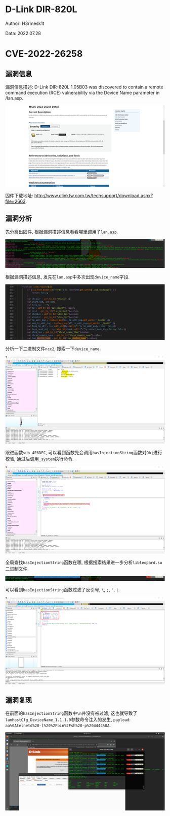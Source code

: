 # D-Link DIR-820L

Author: H3rmesk1t

Data: 2022.07.28

# CVE-2022-26258
## 漏洞信息
漏洞信息描述: D-Link DIR-820L 1.05B03 was discovered to contain a remote command execution (RCE) vulnerability via the Device Name parameter in /lan.asp.

<div align=center><img src="./images/1.png"></div>


固件下载地址: http://www.dlinktw.com.tw/techsupport/download.ashx?file=2663.

## 漏洞分析
先分离出固件, 根据漏洞描述信息看看哪里调用了`lan.asp`.

<div align=center><img src="./images/2.png"></div>

根据漏洞描述信息, 发先在`lan.asp`中多次出现`device_name`字段.

<div align=center><img src="./images/3.png"></div>

分析一下二进制文件`ncc2`, 搜索一下`device_name`.

<div align=center><img src="./images/4.png"></div>

跟进函数`sub_4F6DFC`, 可以看到函数先会调用`hasInjectionString`函数对`Obj`进行校验, 通过后调用`_system`执行命令.

<div align=center><img src="./images/5.png"></div>

全局查找`hasInjectionString`函数在哪, 根据搜索结果进一步分析`libleopard.so`二进制文件.

<div align=center><img src="./images/6.png"></div>

可以看到`hasInjectionString`函数过滤了反引号, `\`, `;`, `'`, `|`.

<div align=center><img src="./images/7.png"></div>

## 漏洞复现
在前面的`hasInjectionString`函数中`\n`并没有被过滤, 这也就导致了`lanHostCfg_DeviceName_1.1.1.0`参数命令注入的发生, `payload`: `aa%0Atelnetd%20-l%20%2Fbin%2Fsh%20-p%204444%0A`.

<div align=center><img src="./images/8.png"></div>